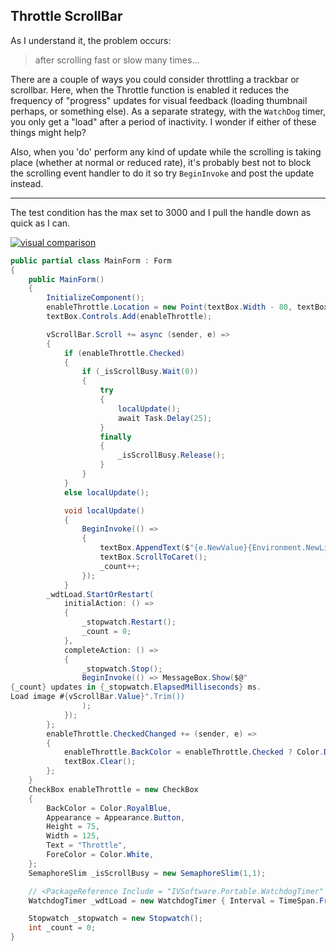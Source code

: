 ## Throttle ScrollBar

As I understand it, the problem occurs:

> after scrolling fast or slow many times...

There are a couple of ways you could consider throttling a trackbar or scrollbar. Here, when the Throttle function is enabled it reduces the frequency of "progress" updates for visual feedback (loading thumbnail perhaps, or something else). As a separate strategy, with the `WatchDog` timer, you only get a "load" after a period of inactivity. I wonder if either of these things might help?

Also, when you 'do' perform any kind of update while the scrolling is taking place (whether at normal or reduced rate), it's probably best not to block the scrolling event handler to do it so try `BeginInvoke` and post the update instead.

___

The test condition has the max set to 3000 and I pull the handle down as quick as I can.

[![visual comparison][1]][1]

```csharp
public partial class MainForm : Form
{
    public MainForm()
    {
        InitializeComponent();
        enableThrottle.Location = new Point(textBox.Width - 80, textBox.Height - 80);
        textBox.Controls.Add(enableThrottle);

        vScrollBar.Scroll += async (sender, e) =>
        {
            if (enableThrottle.Checked)
            {
                if (_isScrollBusy.Wait(0))
                {
                    try
                    {
                        localUpdate();
                        await Task.Delay(25);
                    }
                    finally
                    {
                        _isScrollBusy.Release();
                    }
                }
            }
            else localUpdate();

            void localUpdate()
            {
                BeginInvoke(() =>
                {
                    textBox.AppendText($"{e.NewValue}{Environment.NewLine}");
                    textBox.ScrollToCaret();
                    _count++;
                });
            }
        _wdtLoad.StartOrRestart(
            initialAction: () =>
            {
                _stopwatch.Restart();
                _count = 0;
            },
            completeAction: () =>
            {
                _stopwatch.Stop();
                BeginInvoke(() => MessageBox.Show($@"
{_count} updates in {_stopwatch.ElapsedMilliseconds} ms.
Load image #{vScrollBar.Value}".Trim())
                );
            });
        };
        enableThrottle.CheckedChanged += (sender, e) =>
        {
            enableThrottle.BackColor = enableThrottle.Checked ? Color.DarkBlue : Color.RoyalBlue;
            textBox.Clear();
        };
    }
    CheckBox enableThrottle = new CheckBox
    {
        BackColor = Color.RoyalBlue,
        Appearance = Appearance.Button,
        Height = 75,
        Width = 125,
        Text = "Throttle",
        ForeColor = Color.White,
    };
    SemaphoreSlim _isScrollBusy = new SemaphoreSlim(1,1);

    // <PackageReference Include = "IVSoftware.Portable.WatchdogTimer" Version="1.2.1" />
    WatchdogTimer _wdtLoad = new WatchdogTimer { Interval = TimeSpan.FromSeconds(0.5) };

    Stopwatch _stopwatch = new Stopwatch();
    int _count = 0;
}
```


  [1]: https://i.stack.imgur.com/BObIq.png